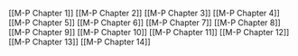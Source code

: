 [[M-P Chapter 1]]
[[M-P Chapter 2]]
[[M-P Chapter 3]]
[[M-P Chapter 4]]
[[M-P Chapter 5]]
[[M-P Chapter 6]]
[[M-P Chapter 7]]
[[M-P Chapter 8]]
[[M-P Chapter 9]]
[[M-P Chapter 10]]
[[M-P Chapter 11]]
[[M-P Chapter 12]]
[[M-P Chapter 13]]
[[M-P Chapter 14]]

